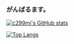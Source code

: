 ### がんばるます。
[![c299mi's GitHub stats](https://github-readme-stats.vercel.app/api?username=c299mi&theme=vue-dark&show_icons=true)](https://github.com/v/github-readme-stats)

[![Top Langs](https://github-readme-stats.vercel.app/api/top-langs/?username=c299mi&theme=vue-dark&show_icons=true&layout=compact)](https://github.com/c299mi/github-readme-stats)
<!--
**c299mi/c299mi** is a ✨ _special_ ✨ repository because its `README.md` (this file) appears on your GitHub profile.

Here are some ideas to get you started:

- 🔭 I’m currently working on ...
- 🌱 I’m currently learning ...
- 👯 I’m looking to collaborate on ...
- 🤔 I’m looking for help with ...
- 💬 Ask me about ...
- 📫 How to reach me: ...
- 😄 Pronouns: ...
- ⚡ Fun fact: ...
-->
